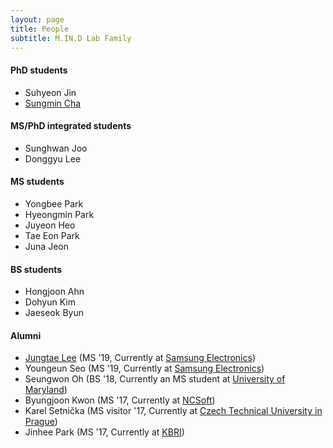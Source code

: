 ```yaml
---
layout: page
title: People
subtitle: M.IN.D Lab Family
---
```


#### PhD students

* Suhyeon Jin 
* [Sungmin Cha](https://csm9493.github.io/about) 

#### MS/PhD integrated students

* Sunghwan Joo 
* Donggyu Lee 

#### MS students

* Yongbee Park
* Hyeongmin Park 
* Juyeon Heo 
* Tae Eon Park 
* Juna Jeon 

#### BS students

* Hongjoon Ahn  
* Dohyun Kim
* Jaeseok Byun 

#### Alumni

* [Jungtae Lee](https://jungtae9lee.github.io/about/) (MS '19, Currently at [Samsung Electronics](http://www.samsung.com))
* Youngeun Seo (MS '19, Currently at [Samsung Electronics](http://www.samsung.com))
* Seungwon Oh (BS '18, Currently an MS student at [University of Maryland](https://www.umd.edu/))
* Byungjoon Kwon (MS '17, Currently at [NCSoft](http://kr.ncsoft.com/korean/))
* Karel Setnička (MS visitor '17, Currently at [Czech Technical University in Prague](https://www.cvut.cz/en))
* Jinhee Park (MS '17, Currently at [KBRI](http://www.kbri.re.kr/new/pages_eng/main/))

